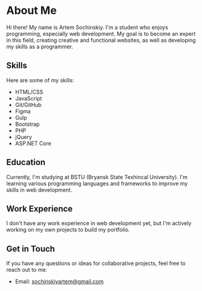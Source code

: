 # About Me

Hi there! My name is Artem Sochinskiy. I'm a student who enjoys programming, especially web development. My goal is to become an expert in this field, creating creative and functional websites, as well as developing my skills as a programmer.

## Skills

Here are some of my skills:

- HTML/CSS
- JavaScript
- Git/GitHub
- Figma
- Gulp
- Bootstrap
- PHP
- jQuery
- ASP.NET Core

## Education

Currently, I'm studying at BSTU (Bryansk State Texhincal University). I'm learning various programming languages and frameworks to improve my skills in web development.

## Work Experience

I don't have any work experience in web development yet, but I'm actively working on my own projects to build my portfolio.

## Get in Touch

If you have any questions or ideas for collaborative projects, feel free to reach out to me:

- Email: sochinskiyartem@gmail.com
